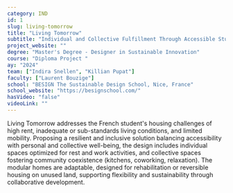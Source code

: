 ```yaml
---
category: IND
id: 1
slug: living-tomorrow
title: "Living Tomorrow"
subtitle: "Individual and Collective Fulfillment Through Accessible Student Housing"
project_website: ""
degree: "Master's Degree - Designer in Sustainable Innovation"
course: "Diploma Project "
ay: "2024"
team: ["Indira Snellen", "Killian Pupat"]
faculty: ["Laurent Bouzige"]
school: "BESIGN The Sustainable Design School, Nice, France"
school_website: "https://besignschool.com/"
hasVideo: "false"
videoLink: ""
---
```


Living Tomorrow addresses the French student's housing challenges of high rent, inadequate or sub-standards living conditions, and limited mobility. Proposing a resilient and inclusive solution balancing accessibility with personal and collective well-being, the design includes individual spaces optimized for rest and work activities, and collective spaces fostering community coexistence (kitchens, coworking, relaxation). The modular homes are adaptable, designed for rehabilitation or reversible housing on unused land, supporting flexibility and sustainability through collaborative development.
